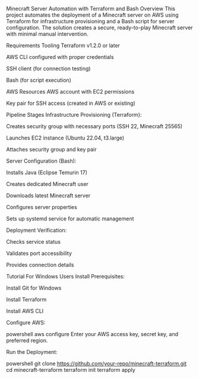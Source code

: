 Minecraft Server Automation with Terraform and Bash
Overview
This project automates the deployment of a Minecraft server on AWS using Terraform for infrastructure provisioning and a Bash script for server configuration. The solution creates a secure, ready-to-play Minecraft server with minimal manual intervention.

Requirements
Tooling
Terraform v1.2.0 or later

AWS CLI configured with proper credentials

SSH client (for connection testing)

Bash (for script execution)

AWS Resources
AWS account with EC2 permissions

Key pair for SSH access (created in AWS or existing)


Pipeline Stages
Infrastructure Provisioning (Terraform):

Creates security group with necessary ports (SSH 22, Minecraft 25565)

Launches EC2 instance (Ubuntu 22.04, t3.large)

Attaches security group and key pair

Server Configuration (Bash):

Installs Java (Eclipse Temurin 17)

Creates dedicated Minecraft user

Downloads latest Minecraft server

Configures server properties

Sets up systemd service for automatic management

Deployment Verification:

Checks service status

Validates port accessibility

Provides connection details

Tutorial
For Windows Users
Install Prerequisites:

Install Git for Windows

Install Terraform

Install AWS CLI

Configure AWS:

powershell
aws configure
Enter your AWS access key, secret key, and preferred region.

Run the Deployment:

powershell
git clone https://github.com/your-repo/minecraft-terraform.git
cd minecraft-terraform
terraform init
terraform apply

